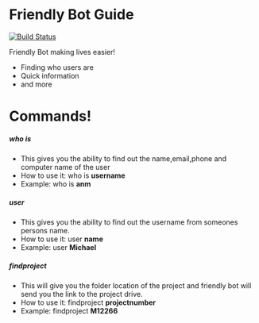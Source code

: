 # Friendly Bot Guide

[![Build Status](https://i.imgur.com/uATjnEv.png)](sip:friendlybot@batessmart.com)

Friendly Bot making lives easier!

  - Finding who users are
  - Quick information
  - and more

# Commands!

##### who is
  - This gives you the ability to find out the name,email,phone and computer name of the user
  - How to use it: who is **username**
  - Example: who is **anm**
  
##### user
  - This gives you the ability to find out the username from someones persons name.
  - How to use it: user **name**
  - Example: user **Michael**
  
  ##### findproject
  - This will give you the folder location of the project and friendly bot will send you the link to the project drive.
  - How to use it: findproject **projectnumber**
  - Example: findproject **M12266**
  
  
  
  
  
  

